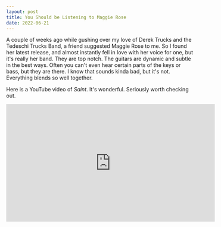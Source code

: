 ```yaml
---
layout: post
title: You Should be Listening to Maggie Rose
date: 2022-06-21
---
```


A couple of weeks ago while gushing over my love of Derek Trucks and the Tedeschi Trucks Band, a friend suggested Maggie Rose to me. So I found her latest release, and almost instantly fell in love with her voice for one, but it's really her band. They are top notch. The guitars are dynamic and subtle in the best ways. Often you can't even hear certain parts of the keys or bass, but they are there. I know that sounds kinda bad, but it's not. Everything blends so well together.

Here is a YouTube video of _Saint_. It's wonderful. Seriously worth checking out.

<iframe width="560" height="315" src="https://www.youtube.com/embed/cgOpH6HPlsU" title="YouTube video player" frameborder="0" allow="accelerometer; autoplay; clipboard-write; encrypted-media; gyroscope; picture-in-picture" allowfullscreen></iframe>

